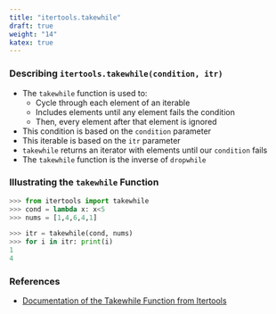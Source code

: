 ```yaml
---
title: "itertools.takewhile"
draft: true
weight: "14"
katex: true
---
```


### Describing `itertools.takewhile(condition, itr)`
- The `takewhile` function is used to:
	- Cycle through each element of an iterable
	- Includes elements until any element fails the condition
	- Then, every element after that element is ignored
- This condition is based on the `condition` parameter
- This iterable is based on the `itr` parameter
- `takewhile` returns an iterator with elements until our `condition` fails
- The `takewhile` function is the inverse of `dropwhile`

### Illustrating the `takewhile` Function

```python
>>> from itertools import takewhile
>>> cond = lambda x: x<5
>>> nums = [1,4,6,4,1]

>>> itr = takewhile(cond, nums)
>>> for i in itr: print(i)
1
4
```

### References
- [Documentation of the Takewhile Function from Itertools](https://docs.python.org/3/library/itertools.html#itertools.takewhile)
